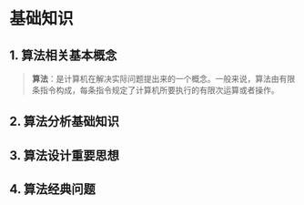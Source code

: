 # 基础知识
## 1. 算法相关基本概念
> **算法**：是计算机在解决实际问题提出来的一个概念。一般来说，算法由有限条指令构成，每条指令规定了计算机所要执行的有限次运算或者操作。
## 2. 算法分析基础知识
## 3. 算法设计重要思想
## 4. 算法经典问题